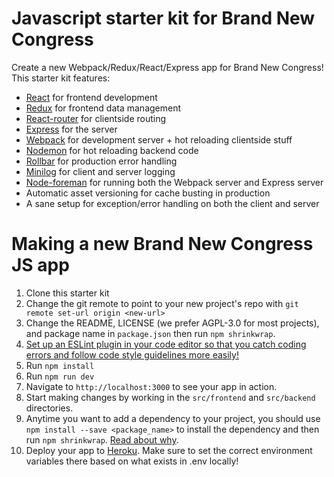 # Javascript starter kit for Brand New Congress
Create a new Webpack/Redux/React/Express app for Brand New Congress! This starter kit features:
* [React](https://facebook.github.io/react/) for frontend development
* [Redux](http://redux.js.org/) for frontend data management
* [React-router](https://github.com/reactjs/react-router) for clientside routing
* [Express](http://expressjs.com/) for the server
* [Webpack](https://webpack.github.io/) for development server + hot reloading clientside stuff
* [Nodemon](https://github.com/remy/nodemon) for hot reloading backend code
* [Rollbar](https://rollbar.com) for production error handling
* [Minilog](https://github.com/mixu/minilog) for client and server logging
* [Node-foreman](https://github.com/strongloop/node-foreman) for running both the Webpack server and Express server
* Automatic asset versioning for cache busting in production
* A sane setup for exception/error handling on both the client and server

# Making a new Brand New Congress JS app
1. Clone this starter kit
1. Change the git remote to point to your new project's repo with `git remote set-url origin <new-url>`
1. Change the README, LICENSE (we prefer AGPL-3.0 for most projects), and package name in `package.json` then run `npm shrinkwrap`.
1. [Set up an ESLint plugin in your code editor so that you catch coding errors and follow code style guidelines more easily!](https://medium.com/planet-arkency/catch-mistakes-before-you-run-you-javascript-code-6e524c36f0c8#.oboqsse48)
1. Run `npm install`
1. Run `npm run dev`
1. Navigate to `http://localhost:3000` to see your app in action.
1. Start making changes by working in the `src/frontend` and `src/backend` directories.
1. Anytime you want to add a dependency to your project, you should use `npm install --save <package_name>` to install the dependency and then run `npm shrinkwrap`. [Read about why](https://docs.npmjs.com/cli/shrinkwrap).
1. Deploy your app to [Heroku](https://heroku.com). Make sure to set the correct environment variables there based on what exists in .env locally!
